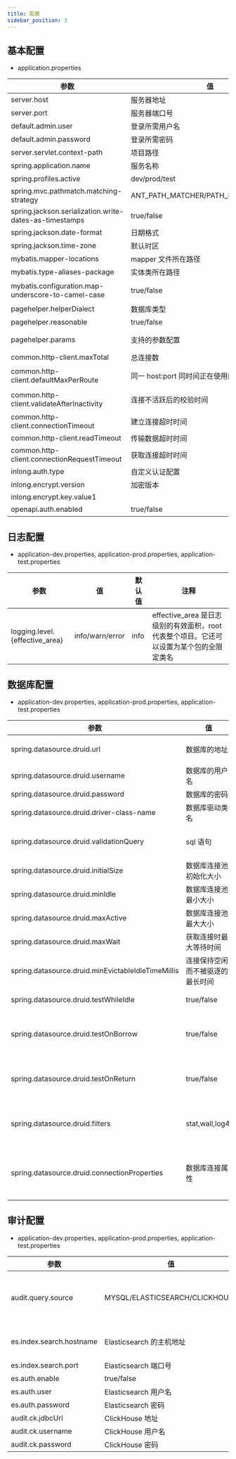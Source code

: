 ```yaml
---
title: 配置
sidebar_position: 3
---
```


## 基本配置

- application.properties

| 参数                                                     | 值                                    | 默认值                                  | 注释                                           |
|--------------------------------------------------------|--------------------------------------|--------------------------------------|----------------------------------------------|
| server.host                                            | 服务器地址                                | 127.0.0.1                            |                                              |
| server.port                                            | 服务器端口号                               | 8083                                 |                                              |
| default.admin.user                                     | 登录所需用户名                              | admin                                |                                              |
| default.admin.password                                 | 登录所需密码                               | inlong                               |                                              |
| server.servlet.context-path                            | 项目路径                                 |                                      | 构成 url 的一部分                                  |
| spring.application.name                                | 服务名称                                 |                                      |                                              |
| spring.profiles.active                                 | dev/prod/test                        | dev                                  | 用于区分不同的环境                                    |
| spring.mvc.pathmatch.matching-strategy                 | ANT_PATH_MATCHER/PATH_PATTERN_PARSER | ANT_PATH_MATCHER                     | MVC 的路径匹配策略                                  |
| spring.jackson.serialization.write-dates-as-timestamps | true/false                           | true                                 | 是否将 date 转化为时间戳                              |
| spring.jackson.date-format                             | 日期格式                                 | yyyy-MM-dd HH:mm:ss                  |                                              |
| spring.jackson.time-zone                               | 默认时区                                 | GMT+8                                |                                              |
| mybatis.mapper-locations                               | mapper 文件所在路径                        | classpath:mappers/*.xml              |                                              |
| mybatis.type-aliases-package                           | 实体类所在路径                              | org.apache.inlong.manager.dao.entity |                                              |
| mybatis.configuration.map-underscore-to-camel-case     | true/false                           | true                                 | 是否将带有下划线的表字段映射为驼峰类型的实体类属性                    |
| pagehelper.helperDialect                               | 数据库类型                                | mysql                                | 用于指定分页的数据库类型                                 |
| pagehelper.reasonable                                  | true/false                           | false                                | 分页是否合理化                                      |
| pagehelper.params                                      | 支持的参数配置                              |                                      | 用于支持参数配置，例如 pagehelper.params=count=countSql |
| common.http-client.maxTotal                            | 总连接数                                 | 20                                   | 同时间正在使用的最大连接数                                |
| common.http-client.defaultMaxPerRoute                  | 同一 host:port 同时间正在使用的最大连接数           | 2                                    | 每个路由默认连接数，某一个/每服务每次能并行接收的请求数量                |
| common.http-client.validateAfterInactivity             | 连接不活跃后的校验时间                          |                                      | 从连接池获取连接时，应验证连接处于非活动状态后多长时间                  |
| common.http-client.connectionTimeout                   | 建立连接超时时间                             |                                      | 以毫秒为单位                                       |
| common.http-client.readTimeout                         | 传输数据超时时间                             |                                      | 以毫秒为单位                                       |
| common.http-client.connectionRequestTimeout            | 获取连接超时时间                             |                                      | 以毫秒为单位                                       |
| inlong.auth.type                                       | 自定义认证配置                              | default                              |                                              |
| inlong.encrypt.version                                 | 加密版本                                 | 1                                    |                                              |
| inlong.encrypt.key.value1                              |                                      |                                      |                                              |
| openapi.auth.enabled                                   | true/false                           | false                                | 是否开启 openApi 认证                              |

## 日志配置

- application-dev.properties, application-prod.properties, application-test.properties

| 参数                               | 值               | 默认值  | 注释                                                     |
|----------------------------------|-----------------|------|--------------------------------------------------------|
| logging.level.{effective_area}   | info/warn/error | info | effective_area 是日志级别的有效面积，root 代表整个项目。它还可以设置为某个包的全限定类名 |

## 数据库配置

- application-dev.properties, application-prod.properties, application-test.properties

| 参数                                                 | 值                | 默认值                                                                                                                                                                     | 注释                                                          |
|----------------------------------------------------|------------------|-------------------------------------------------------------------------------------------------------------------------------------------------------------------------|-------------------------------------------------------------|
| spring.datasource.druid.url                        | 数据库的地址           | jdbc:mysql://127.0.0.1:3306/apache_inlong_manager?useSSL=false&allowPublicKeyRetrieval=true&characterEncoding=UTF-8&nullCatalogMeansCurrent=true&serverTimezone=GMT%2b8 |                                                             |
| spring.datasource.druid.username                   | 数据库的用户名          | root                                                                                                                                                                    |                                                             |
| spring.datasource.druid.password                   | 数据库的密码           | inlong                                                                                                                                                                  |                                                             |
| spring.datasource.druid.driver-class-name          | 数据库驱动类名          | com.mysql.cj.jdbc.Driver                                                                                                                                                |                                                             |
| spring.datasource.druid.validationQuery            | sql 语句           | SELECT 'x'                                                                                                                                                              | 系统启动时通过该sql语句验证数据库是否可用                                      |
| spring.datasource.druid.initialSize                | 数据库连接池初始化大小      | 20                                                                                                                                                                      |                                                             |
| spring.datasource.druid.minIdle                    | 数据库连接池最小大小       | 20                                                                                                                                                                      |                                                             |
| spring.datasource.druid.maxActive                  | 数据库连接池最大大小       | 300                                                                                                                                                                     |                                                             |
| spring.datasource.druid.maxWait                    | 获取连接时最大等待时间      | 600000                                                                                                                                                                  | 以毫秒为单位                                                      |
| spring.datasource.druid.minEvictableIdleTimeMillis | 连接保持空闲而不被驱逐的最长时间 | 3600000                                                                                                                                                                 | 以毫秒为单位                                                      |
| spring.datasource.druid.testWhileIdle              | true/false       | true                                                                                                                                                                    | 是否启用空闲连接检测，以便回收                                             |
| spring.datasource.druid.testOnBorrow               | true/false       | false                                                                                                                                                                   | 从连接池获取连接时，是否检测连接可用性，开启会对性能造成一定影响                            |
| spring.datasource.druid.testOnReturn               | true/false       | false                                                                                                                                                                   | 释放连接到连接池时，是否检测连接可用性，开启会对性能造成一定影响                            |
| spring.datasource.druid.filters                    | stat,wall,log4j  | stat,wall                                                                                                                                                               | 监控统计用的 filter:stat 日志用的 filter:log4j 防止 sql 注入的 filter:wall |
| spring.datasource.druid.connectionProperties       | 数据库连接属性          | druid.stat.mergeSql=true;druid.stat.slowSqlMillis=5000                                                                                                                  | 通过 connectProperties 属性来打开 mergeSql 功能；慢 SQL 记录             |

## 审计配置

- application-dev.properties, application-prod.properties, application-test.properties

| 参数                      | 值                              | 默认值                                                  | 注释                                                  |
|-------------------------|--------------------------------|------------------------------------------------------|-----------------------------------------------------|
| audit.query.source      | MYSQL/ELASTICSEARCH/CLICKHOUSE | MYSQL                                                | 决定要查询的数据源的审计信息，当前仅支持 MYSQL，ELASTICSEARCH，CLICKHOUSE |
| es.index.search.hostname | Elasticsearch 的主机地址            | 127.0.0.1                                            | 主机地址如果存在多个使用逗号分隔开，比如 'host1,host2'                  |
| es.index.search.port    | Elasticsearch 端口号              | 9200                                                 |                                                     |
| es.auth.enable          | true/false                     | false                                                | 是否支持认证                                              |
| es.auth.user            | Elasticsearch 用户名              | admin                                                |                                                     |
| es.auth.password        | Elasticsearch 密码               | inlong                                               |                                                     |
| audit.ck.jdbcUrl        | ClickHouse 地址                  | jdbc:clickhouse://127.0.0.1:8123/apache_inlong_audit |                                                     |
| audit.ck.username       | ClickHouse 用户名                 | default                                              |                                                     |
| audit.ck.password       | ClickHouse 密码                  |                                                      |                                                     |

